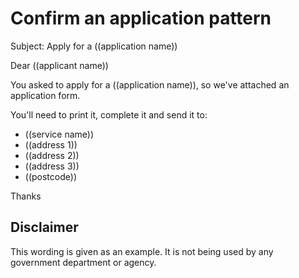 # Confirm an application pattern

Subject: Apply for a ((application name))   

Dear ((applicant name))

You asked to apply for a ((application name)), so we've attached an application form.

You'll need to print it, complete it and send it to:

- ((service name))
- ((address 1))
- ((address 2))
- ((address 3))
- ((postcode))

Thanks

## Disclaimer

This wording is given as an example. It is not being used by any government department or agency.
